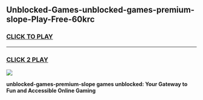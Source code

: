 
## Unblocked-Games-unblocked-games-premium-slope-Play-Free-60krc
<h3>
<a href="https://premium76.site?title=unblocked-games-premium-slope&ref=18A">CLICK TO PLAY</a></h3>
<hr>

<h3>
<a href="https://premium76.site?title=unblocked-games-premium-slope&ref=18A">CLICK 2 PLAY</a>
  
</h3>

<a href="https://premium76.site?title=unblocked-games-premium-slope&ref=18A"><img src="https://clearcache.store/games.png"></a>


**unblocked-games-premium-slope games unblocked: Your Gateway to Fun and Accessible Online Gaming**

